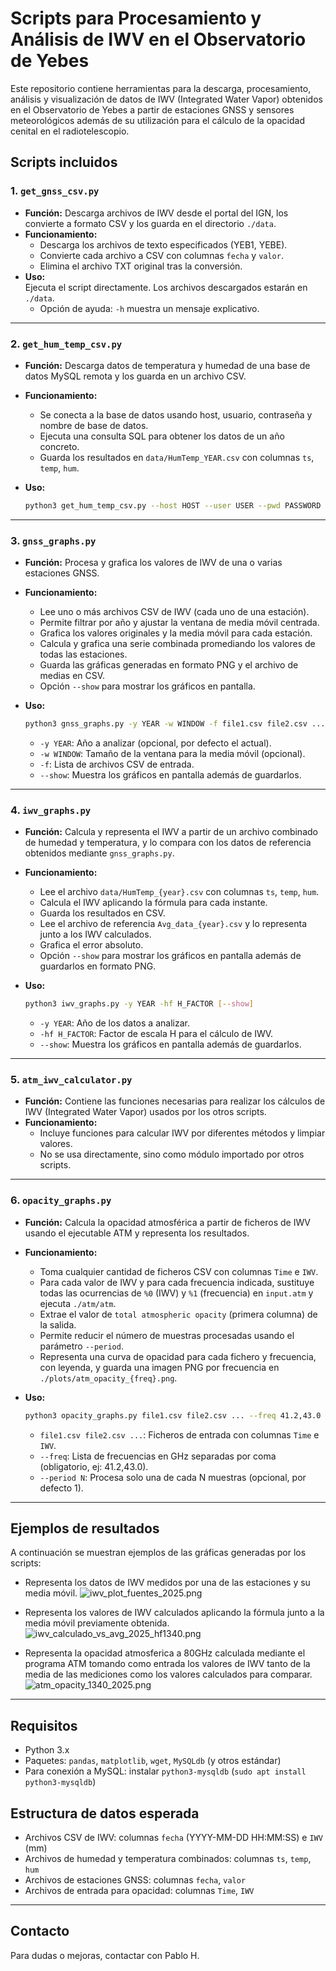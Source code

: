 # Scripts para Procesamiento y Análisis de IWV en el Observatorio de Yebes

Este repositorio contiene herramientas para la descarga, procesamiento, análisis y visualización de datos de IWV (Integrated Water Vapor) obtenidos en el Observatorio de Yebes a partir de estaciones GNSS y sensores meteorológicos además de su utilización para el cálculo de la opacidad cenital en el radiotelescopio.

## Scripts incluidos

### 1. `get_gnss_csv.py`

- **Función:** Descarga archivos de IWV desde el portal del IGN, los convierte a formato CSV y los guarda en el directorio `./data`.
- **Funcionamiento:**
  - Descarga los archivos de texto especificados (YEB1, YEBE).
  - Convierte cada archivo a CSV con columnas `fecha` y `valor`.
  - Elimina el archivo TXT original tras la conversión.
- **Uso:**  
  Ejecuta el script directamente. Los archivos descargados estarán en `./data`.
  - Opción de ayuda: `-h` muestra un mensaje explicativo.

---

### 2. `get_hum_temp_csv.py`

- **Función:** Descarga datos de temperatura y humedad de una base de datos MySQL remota y los guarda en un archivo CSV.
- **Funcionamiento:**
  - Se conecta a la base de datos usando host, usuario, contraseña y nombre de base de datos.
  - Ejecuta una consulta SQL para obtener los datos de un año concreto.
  - Guarda los resultados en `data/HumTemp_YEAR.csv` con columnas `ts`, `temp`, `hum`.
- **Uso:**  

  ```bash
  python3 get_hum_temp_csv.py --host HOST --user USER --pwd PASSWORD --db DATABASE --year YEAR
  ```

---

### 3. `gnss_graphs.py`

- **Función:** Procesa y grafica los valores de IWV de una o varias estaciones GNSS.
- **Funcionamiento:**
  - Lee uno o más archivos CSV de IWV (cada uno de una estación).
  - Permite filtrar por año y ajustar la ventana de media móvil centrada.
  - Grafica los valores originales y la media móvil para cada estación.
  - Calcula y grafica una serie combinada promediando los valores de todas las estaciones.
  - Guarda las gráficas generadas en formato PNG y el archivo de medias en CSV.
  - Opción `--show` para mostrar los gráficos en pantalla.
- **Uso:**  

  ```bash
  python3 gnss_graphs.py -y YEAR -w WINDOW -f file1.csv file2.csv ... [--show]
  ```

  - `-y YEAR`: Año a analizar (opcional, por defecto el actual).
  - `-w WINDOW`: Tamaño de la ventana para la media móvil (opcional).
  - `-f`: Lista de archivos CSV de entrada.
  - `--show`: Muestra los gráficos en pantalla además de guardarlos.

---

### 4. `iwv_graphs.py`

- **Función:** Calcula y representa el IWV a partir de un archivo combinado de humedad y temperatura, y lo compara con los datos de referencia obtenidos mediante `gnss_graphs.py`.
- **Funcionamiento:**
  - Lee el archivo `data/HumTemp_{year}.csv` con columnas `ts`, `temp`, `hum`.
  - Calcula el IWV aplicando la fórmula para cada instante.
  - Guarda los resultados en CSV.
  - Lee el archivo de referencia `Avg_data_{year}.csv` y lo representa junto a los IWV calculados.
  - Grafica el error absoluto.
  - Opción `--show` para mostrar los gráficos en pantalla además de guardarlos en formato PNG.
- **Uso:**  

  ```bash
  python3 iwv_graphs.py -y YEAR -hf H_FACTOR [--show]
  ```

  - `-y YEAR`: Año de los datos a analizar.
  - `-hf H_FACTOR`: Factor de escala H para el cálculo de IWV.
  - `--show`: Muestra los gráficos en pantalla además de guardarlos.

---

### 5. `atm_iwv_calculator.py`

- **Función:** Contiene las funciones necesarias para realizar los cálculos de IWV (Integrated Water Vapor) usados por los otros scripts.
- **Funcionamiento:**
  - Incluye funciones para calcular IWV por diferentes métodos y limpiar valores.
  - No se usa directamente, sino como módulo importado por otros scripts.

---

### 6. `opacity_graphs.py`

- **Función:** Calcula la opacidad atmosférica a partir de ficheros de IWV usando el ejecutable ATM y representa los resultados.
- **Funcionamiento:**
  - Toma cualquier cantidad de ficheros CSV con columnas `Time` e `IWV`.
  - Para cada valor de IWV y para cada frecuencia indicada, sustituye todas las ocurrencias de `%0` (IWV) y `%1` (frecuencia) en `input.atm` y ejecuta `./atm/atm`.
  - Extrae el valor de `total atmospheric opacity` (primera columna) de la salida.
  - Permite reducir el número de muestras procesadas usando el parámetro `--period`.
  - Representa una curva de opacidad para cada fichero y frecuencia, con leyenda, y guarda una imagen PNG por frecuencia en `./plots/atm_opacity_{freq}.png`.
- **Uso:**  

  ```bash
  python3 opacity_graphs.py file1.csv file2.csv ... --freq 41.2,43.0 [--period N]
  ```

  - `file1.csv file2.csv ...`: Ficheros de entrada con columnas `Time` e `IWV`.
  - `--freq`: Lista de frecuencias en GHz separadas por coma (obligatorio, ej: 41.2,43.0).
  - `--period N`: Procesa solo una de cada N muestras (opcional, por defecto 1).

---

## Ejemplos de resultados

A continuación se muestran ejemplos de las gráficas generadas por los scripts:

- Representa los datos de IWV medidos por una de las estaciones y su media móvil.
![iwv_plot_fuentes_2025.png](Example_results/iwv_plot_fuentes_2025.png)

- Representa los valores de IWV calculados aplicando la fórmula junto a la media móvil previamente obtenida.
![iwv_calculado_vs_avg_2025_hf1340.png](Example_results/iwv_calculado_vs_avg_2025_hf1340.png)

- Representa la opacidad atmosferica a 80GHz calculada mediante el programa ATM tomando como entrada los valores de IWV tanto de la media de las mediciones como los valores calculados para comparar.
![atm_opacity_1340_2025.png](Example_results/atm_opacity_80p0.png)

---

## Requisitos

- Python 3.x
- Paquetes: `pandas`, `matplotlib`, `wget`, `MySQLdb` (y otros estándar)
- Para conexión a MySQL: instalar `python3-mysqldb` (`sudo apt install python3-mysqldb`)

## Estructura de datos esperada

- Archivos CSV de IWV: columnas `fecha` (YYYY-MM-DD HH:MM:SS) e `IWV` (mm)
- Archivos de humedad y temperatura combinados: columnas `ts`, `temp`, `hum`
- Archivos de estaciones GNSS: columnas `fecha`, `valor`
- Archivos de entrada para opacidad: columnas `Time`, `IWV`

---

## Contacto

Para dudas o mejoras, contactar con Pablo H.
